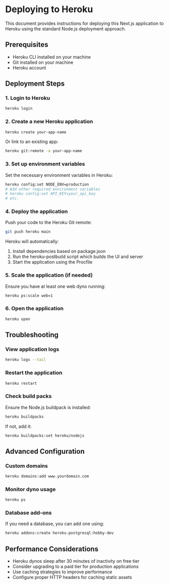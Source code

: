 # Deploying to Heroku

This document provides instructions for deploying this Next.js application to Heroku using the standard Node.js deployment approach.

## Prerequisites

- Heroku CLI installed on your machine
- Git installed on your machine
- Heroku account

## Deployment Steps

### 1. Login to Heroku

```bash
heroku login
```

### 2. Create a new Heroku application

```bash
heroku create your-app-name
```

Or link to an existing app:

```bash
heroku git:remote -a your-app-name
```

### 3. Set up environment variables

Set the necessary environment variables in Heroku:

```bash
heroku config:set NODE_ENV=production
# Add other required environment variables
# heroku config:set API_KEY=your_api_key
# etc.
```

### 4. Deploy the application

Push your code to the Heroku Git remote:

```bash
git push heroku main
```

Heroku will automatically:
1. Install dependencies based on package.json
2. Run the heroku-postbuild script which builds the UI and server
3. Start the application using the Procfile

### 5. Scale the application (if needed)

Ensure you have at least one web dyno running:

```bash
heroku ps:scale web=1
```

### 6. Open the application

```bash
heroku open
```

## Troubleshooting

### View application logs

```bash
heroku logs --tail
```

### Restart the application

```bash
heroku restart
```

### Check build packs

Ensure the Node.js buildpack is installed:

```bash
heroku buildpacks
```

If not, add it:

```bash
heroku buildpacks:set heroku/nodejs
```

## Advanced Configuration

### Custom domains

```bash
heroku domains:add www.yourdomain.com
```

### Monitor dyno usage

```bash
heroku ps
```

### Database add-ons

If you need a database, you can add one using:

```bash
heroku addons:create heroku-postgresql:hobby-dev
```

## Performance Considerations

- Heroku dynos sleep after 30 minutes of inactivity on free tier
- Consider upgrading to a paid tier for production applications
- Use caching strategies to improve performance
- Configure proper HTTP headers for caching static assets 